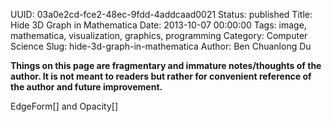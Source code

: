 UUID: 03a0e2cd-fce2-48ec-9fdd-4addcaad0021
Status: published
Title: Hide 3D Graph in Mathematica
Date: 2013-10-07 00:00:00
Tags: image, mathematica, visualization, graphics, programming
Category: Computer Science
Slug: hide-3d-graph-in-mathematica
Author: Ben Chuanlong Du

**Things on this page are fragmentary and immature notes/thoughts of the author. It is not meant to readers but rather for convenient reference of the author and future improvement.**
 
EdgeForm[] and Opacity[]
